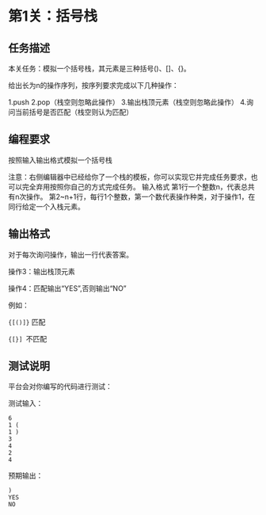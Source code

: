 # 第1关：括号栈
## 任务描述
本关任务：模拟一个括号栈，其元素是三种括号()、[]、{}。

给出长为n的操作序列，按序列要求完成以下几种操作：

1.push
2.pop（栈空则忽略此操作）
3.输出栈顶元素（栈空则忽略此操作）
4.询问当前括号是否匹配（栈空则认为匹配）

## 编程要求
按照输入输出格式模拟一个括号栈

注意：右侧编辑器中已经给你了一个栈的模板，你可以实现它并完成任务要求，也可以完全弃用按照你自己的方式完成任务。
输入格式
第1行一个整数n，代表总共有n次操作。
第2~n+1行，每行1个整数，第一个数代表操作种类，对于操作1，在同行给定一个入栈元素。

## 输出格式
对于每次询问操作，输出一行代表答案。

操作3：输出栈顶元素

操作4：匹配输出“YES”,否则输出“NO”

例如：

`{[()]}` 匹配

`{[}] `不匹配

## 测试说明
平台会对你编写的代码进行测试：

测试输入：
```
6
1 (
1 )
3
4
2
4
```
预期输出：
```
)
YES
NO
```